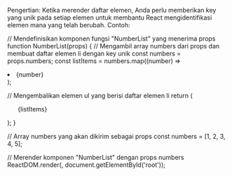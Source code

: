 Pengertian:
Ketika merender daftar elemen, Anda perlu memberikan key yang unik pada setiap elemen untuk membantu React mengidentifikasi elemen mana yang telah berubah.
Contoh:

// Mendefinisikan komponen fungsi "NumberList" yang menerima props
function NumberList(props) {
  // Mengambil array numbers dari props dan membuat daftar elemen li dengan key unik
  const numbers = props.numbers;
  const listItems = numbers.map((number) =>
    <li key={number.toString()}>
      {number}
    </li>
  );

  // Mengembalikan elemen ul yang berisi daftar elemen li
  return (
    <ul>{listItems}</ul>
  );
}

// Array numbers yang akan dikirim sebagai props
const numbers = [1, 2, 3, 4, 5];

// Merender komponen "NumberList" dengan props numbers
ReactDOM.render(<NumberList numbers={numbers} />, document.getElementById('root'));